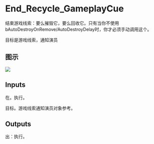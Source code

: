 # End_Recycle_GameplayCue

结束游戏线索：要么摧毁它，要么回收它。只有当你不使用bAutoDestroyOnRemove/AutoDestroyDelay时，你才必须手动调用这个。

目标是游戏线索，通知演员

## 图示

![]($-20221218-19084364.png)

## Inputs

在。执行。

目标。游戏线索通知演员对象参考。  

## Outputs

出：执行。
